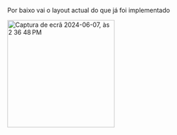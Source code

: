 <p>Por baixo vai o layout actual do que já foi implementado</p>
<img width="243" alt="Captura de ecrã 2024-06-07, às 2 36 48 PM" src="https://github.com/luzayadio/Calculator/assets/71708339/a112595b-4903-4189-917f-2c8f94b1c356">
